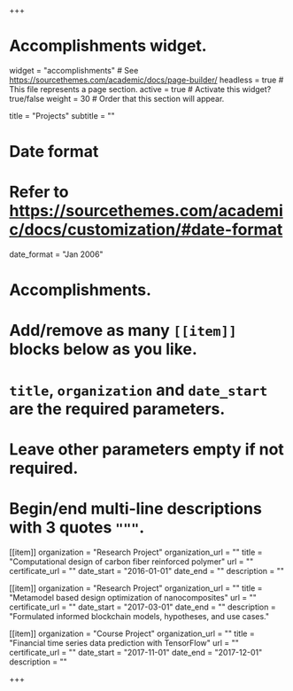 +++
# Accomplishments widget.
widget = "accomplishments"  # See https://sourcethemes.com/academic/docs/page-builder/
headless = true  # This file represents a page section.
active = true  # Activate this widget? true/false
weight = 30  # Order that this section will appear.

title = "Projects"
subtitle = ""

# Date format
#   Refer to https://sourcethemes.com/academic/docs/customization/#date-format
date_format = "Jan 2006"

# Accomplishments.
#   Add/remove as many `[[item]]` blocks below as you like.
#   `title`, `organization` and `date_start` are the required parameters.
#   Leave other parameters empty if not required.
#   Begin/end multi-line descriptions with 3 quotes `"""`.

[[item]]
  organization = "Research Project"
  organization_url = ""
  title = "Computational design of carbon fiber reinforced polymer"
  url = ""
  certificate_url = ""
  date_start = "2016-01-01"
  date_end = ""
  description = ""

[[item]]
  organization = "Research Project"
  organization_url = ""
  title = "Metamodel based design optimization of nanocomposites"
  url = ""
  certificate_url = ""
  date_start = "2017-03-01"
  date_end = ""
  description = "Formulated informed blockchain models, hypotheses, and use cases."
  
[[item]]
  organization = "Course Project"
  organization_url = ""
  title = "Financial time series data prediction with TensorFlow"
  url = ""
  certificate_url = ""
  date_start = "2017-11-01"
  date_end = "2017-12-01"
  description = ""

+++
